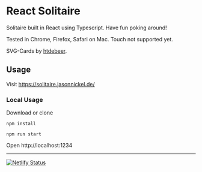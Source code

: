 # React Solitaire

Solitaire built in React using Typescript. Have fun poking around!

Tested in Chrome, Firefox, Safari on Mac. Touch not supported yet.

SVG-Cards by [htdebeer](https://github.com/htdebeer/SVG-cards).

## Usage

Visit https://solitaire.jasonnickel.de/

### Local Usage

Download or clone

`npm install`

`npm run start`

Open http://localhost:1234

---

[![Netlify Status](https://api.netlify.com/api/v1/badges/826028c5-2e24-4d20-ae18-c6d825c9d3d9/deploy-status)](https://app.netlify.com/sites/solitaire-devatrox/deploys)
